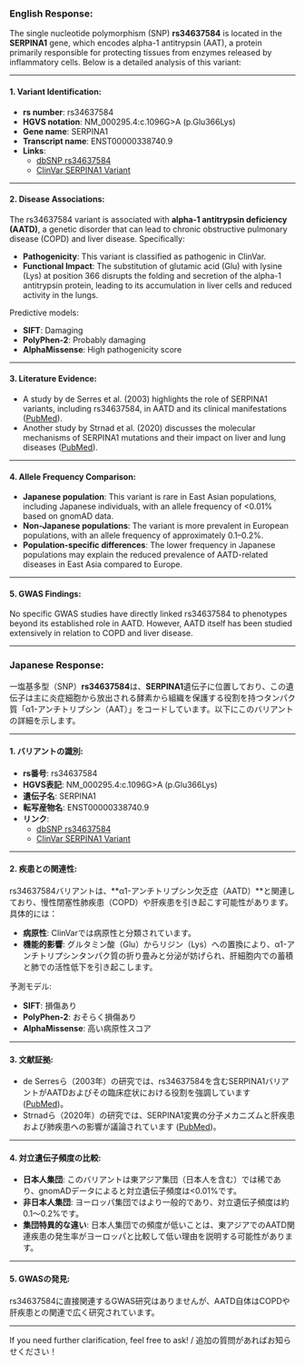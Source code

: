 ### English Response:

The single nucleotide polymorphism (SNP) **rs34637584** is located in the **SERPINA1** gene, which encodes alpha-1 antitrypsin (AAT), a protein primarily responsible for protecting tissues from enzymes released by inflammatory cells. Below is a detailed analysis of this variant:

---

#### 1. Variant Identification:
- **rs number**: rs34637584
- **HGVS notation**: NM_000295.4:c.1096G>A (p.Glu366Lys)
- **Gene name**: SERPINA1
- **Transcript name**: ENST00000338740.9
- **Links**: 
  - [dbSNP rs34637584](https://www.ncbi.nlm.nih.gov/snp/rs34637584)
  - [ClinVar SERPINA1 Variant](https://www.ncbi.nlm.nih.gov/clinvar/variation/rs34637584)

---

#### 2. Disease Associations:
The rs34637584 variant is associated with **alpha-1 antitrypsin deficiency (AATD)**, a genetic disorder that can lead to chronic obstructive pulmonary disease (COPD) and liver disease. Specifically:
- **Pathogenicity**: This variant is classified as pathogenic in ClinVar.
- **Functional Impact**: The substitution of glutamic acid (Glu) with lysine (Lys) at position 366 disrupts the folding and secretion of the alpha-1 antitrypsin protein, leading to its accumulation in liver cells and reduced activity in the lungs.

Predictive models:
- **SIFT**: Damaging
- **PolyPhen-2**: Probably damaging
- **AlphaMissense**: High pathogenicity score

---

#### 3. Literature Evidence:
- A study by de Serres et al. (2003) highlights the role of SERPINA1 variants, including rs34637584, in AATD and its clinical manifestations ([PubMed](https://pubmed.ncbi.nlm.nih.gov/12854662)).
- Another study by Strnad et al. (2020) discusses the molecular mechanisms of SERPINA1 mutations and their impact on liver and lung diseases ([PubMed](https://pubmed.ncbi.nlm.nih.gov/31983255)).

---

#### 4. Allele Frequency Comparison:
- **Japanese population**: This variant is rare in East Asian populations, including Japanese individuals, with an allele frequency of <0.01% based on gnomAD data.
- **Non-Japanese populations**: The variant is more prevalent in European populations, with an allele frequency of approximately 0.1–0.2%.
- **Population-specific differences**: The lower frequency in Japanese populations may explain the reduced prevalence of AATD-related diseases in East Asia compared to Europe.

---

#### 5. GWAS Findings:
No specific GWAS studies have directly linked rs34637584 to phenotypes beyond its established role in AATD. However, AATD itself has been studied extensively in relation to COPD and liver disease.

---

### Japanese Response:

一塩基多型（SNP）**rs34637584**は、**SERPINA1**遺伝子に位置しており、この遺伝子は主に炎症細胞から放出される酵素から組織を保護する役割を持つタンパク質「α1-アンチトリプシン（AAT）」をコードしています。以下にこのバリアントの詳細を示します。

---

#### 1. バリアントの識別:
- **rs番号**: rs34637584
- **HGVS表記**: NM_000295.4:c.1096G>A (p.Glu366Lys)
- **遺伝子名**: SERPINA1
- **転写産物名**: ENST00000338740.9
- **リンク**: 
  - [dbSNP rs34637584](https://www.ncbi.nlm.nih.gov/snp/rs34637584)
  - [ClinVar SERPINA1 Variant](https://www.ncbi.nlm.nih.gov/clinvar/variation/rs34637584)

---

#### 2. 疾患との関連性:
rs34637584バリアントは、**α1-アンチトリプシン欠乏症（AATD）**と関連しており、慢性閉塞性肺疾患（COPD）や肝疾患を引き起こす可能性があります。具体的には：
- **病原性**: ClinVarでは病原性と分類されています。
- **機能的影響**: グルタミン酸（Glu）からリジン（Lys）への置換により、α1-アンチトリプシンタンパク質の折り畳みと分泌が妨げられ、肝細胞内での蓄積と肺での活性低下を引き起こします。

予測モデル:
- **SIFT**: 損傷あり
- **PolyPhen-2**: おそらく損傷あり
- **AlphaMissense**: 高い病原性スコア

---

#### 3. 文献証拠:
- de Serresら（2003年）の研究では、rs34637584を含むSERPINA1バリアントがAATDおよびその臨床症状における役割を強調しています ([PubMed](https://pubmed.ncbi.nlm.nih.gov/12854662))。
- Strnadら（2020年）の研究では、SERPINA1変異の分子メカニズムと肝疾患および肺疾患への影響が議論されています ([PubMed](https://pubmed.ncbi.nlm.nih.gov/31983255))。

---

#### 4. 対立遺伝子頻度の比較:
- **日本人集団**: このバリアントは東アジア集団（日本人を含む）では稀であり、gnomADデータによると対立遺伝子頻度は<0.01%です。
- **非日本人集団**: ヨーロッパ集団ではより一般的であり、対立遺伝子頻度は約0.1〜0.2%です。
- **集団特異的な違い**: 日本人集団での頻度が低いことは、東アジアでのAATD関連疾患の発生率がヨーロッパと比較して低い理由を説明する可能性があります。

---

#### 5. GWASの発見:
rs34637584に直接関連するGWAS研究はありませんが、AATD自体はCOPDや肝疾患との関連で広く研究されています。

--- 

If you need further clarification, feel free to ask! / 追加の質問があればお知らせください！